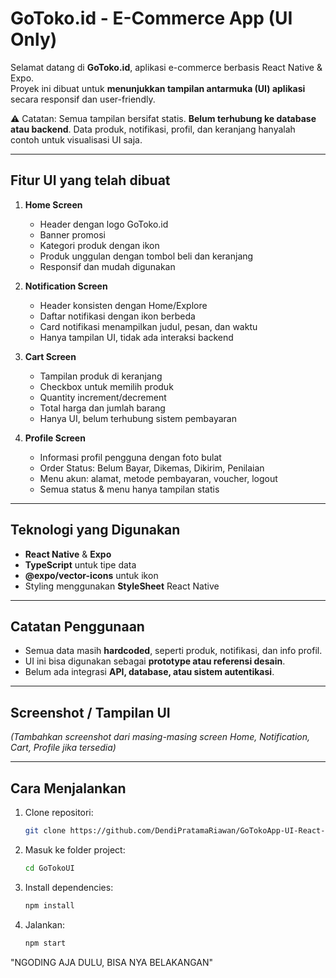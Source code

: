 # GoToko.id - E-Commerce App (UI Only)

Selamat datang di **GoToko.id**, aplikasi e-commerce berbasis React Native & Expo.  
Proyek ini dibuat untuk **menunjukkan tampilan antarmuka (UI) aplikasi** secara responsif dan user-friendly.  

⚠️ Catatan: Semua tampilan bersifat statis. **Belum terhubung ke database atau backend**. Data produk, notifikasi, profil, dan keranjang hanyalah contoh untuk visualisasi UI saja.

---

## Fitur UI yang telah dibuat

1. **Home Screen**
   - Header dengan logo GoToko.id
   - Banner promosi
   - Kategori produk dengan ikon
   - Produk unggulan dengan tombol beli dan keranjang
   - Responsif dan mudah digunakan

2. **Notification Screen**
   - Header konsisten dengan Home/Explore
   - Daftar notifikasi dengan ikon berbeda
   - Card notifikasi menampilkan judul, pesan, dan waktu
   - Hanya tampilan UI, tidak ada interaksi backend

3. **Cart Screen**
   - Tampilan produk di keranjang
   - Checkbox untuk memilih produk
   - Quantity increment/decrement
   - Total harga dan jumlah barang
   - Hanya UI, belum terhubung sistem pembayaran

4. **Profile Screen**
   - Informasi profil pengguna dengan foto bulat
   - Order Status: Belum Bayar, Dikemas, Dikirim, Penilaian
   - Menu akun: alamat, metode pembayaran, voucher, logout
   - Semua status & menu hanya tampilan statis

---

## Teknologi yang Digunakan

- **React Native** & **Expo**
- **TypeScript** untuk tipe data
- **@expo/vector-icons** untuk ikon
- Styling menggunakan **StyleSheet** React Native

---

## Catatan Penggunaan

- Semua data masih **hardcoded**, seperti produk, notifikasi, dan info profil.  
- UI ini bisa digunakan sebagai **prototype atau referensi desain**.  
- Belum ada integrasi **API, database, atau sistem autentikasi**.

---

## Screenshot / Tampilan UI

*(Tambahkan screenshot dari masing-masing screen Home, Notification, Cart, Profile jika tersedia)*

---

## Cara Menjalankan

1. Clone repositori:
   ```bash
   git clone https://github.com/DendiPratamaRiawan/GoTokoApp-UI-React-Native-Expo.git

2. Masuk ke folder project:
   ```bash
   cd GoTokoUI

4. Install dependencies:
   ```bash
   npm install

5. Jalankan:
   ```bash
   npm start

"NGODING AJA DULU, BISA NYA BELAKANGAN"
